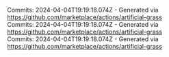 Commits: 2024-04-04T19:19:18.074Z - Generated via https://github.com/marketplace/actions/artificial-grass
<br>
Commits: 2024-04-04T19:19:18.074Z - Generated via https://github.com/marketplace/actions/artificial-grass
<br>
Commits: 2024-04-04T19:19:18.074Z - Generated via https://github.com/marketplace/actions/artificial-grass
<br>
